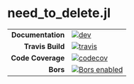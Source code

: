 # need_to_delete.jl
|||
|---------------------:|:----------------------------------------|
| **Documentation**    | [![dev][docs-dev-img]][docs-dev-url]    |
| **Travis Build**     | [![travis][travis-img]][travis-url]     |
| **Code Coverage**    | [![codecov][codecov-img]][codecov-url]  |
| **Bors**             | [![Bors enabled][bors-img]][bors-url]   |
[docs-dev-img]: https://img.shields.io/badge/docs-dev-blue.svg
[docs-dev-url]: https://climate-machine.github.io/need_to_delete.jl/dev/
[travis-img]: https://travis-ci.org/climate-machine/need_to_delete.jl.svg?branch=master
[travis-url]: https://travis-ci.org/climate-machine/need_to_delete.jl
[codecov-img]: https://codecov.io/gh/climate-machine/need_to_delete.jl/branch/master/graph/badge.svg
[codecov-url]: https://codecov.io/gh/climate-machine/need_to_delete.jl
[bors-img]: https://bors.tech/images/badge_small.svg
[bors-url]: https://app.bors.tech/repositories/20449
